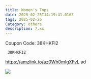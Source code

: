 ```yaml
---
title: Women's Tops
date: 2025-02-25T14:19:41.016Z
tags: 2025-02-26
Category: others
description: 7.xx
---
```

<!--StartFragment-->

C﻿oupon Code: 38KHKFI2



<pre class="language-javascript"><code

class="language-javascript"> 38KHKFI2</code></pre>

https://amzlink.to/az0Wh0mIgXFvL  ad <!--StartFragment-->

![](https://m.media-amazon.com/images/I/81GU9Eh849L._AC_SY741_.jpg)

<!--EndFragment-->